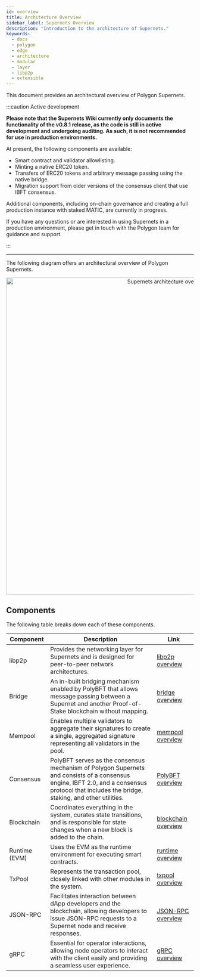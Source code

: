 ```yaml
---
id: overview
title: Architecture Overview
sidebar_label: Supernets Overview
description: "Introduction to the architecture of Supernets."
keywords:
  - docs
  - polygon
  - edge
  - architecture
  - modular
  - layer
  - libp2p
  - extensible
---
```


This document provides an architectural overview of Polygon Supernets.

:::caution Active development

**Please note that the Supernets Wiki currently only documents the functionality of the v0.8.1 release, as the code is still in active development and undergoing auditing. As such, it is not recommended for use in production environments.**

At present, the following components are available:

- Smart contract and validator allowlisting.
- Minting a native ERC20 token.
- Transfers of ERC20 tokens and arbitrary message passing using the native bridge.
- Migration support from older versions of the consensus client that use IBFT consensus.

Additional components, including on-chain governance and creating a full production instance with staked MATIC, are currently in progress.

If you have any questions or are interested in using Supernets in a production environment, please get in touch with the Polygon team for guidance and support.

:::

---

The following diagram offers an architectural overview of Polygon Supernets.

<div align="center">
  <img src="/img/supernets/supernets-overview.excalidraw.png" alt="Supernets architecture overview" width="850" />
</div>

## Components

The following table breaks down each of these components.

| Component | Description | Link |
| --- | --- | --- |
| libp2p | Provides the networking layer for Supernets and is designed for peer-to-peer network architectures. | [libp2p overview](/docs/supernets/design/libp2p.md) |
| Bridge | An in-built bridging mechanism enabled by PolyBFT that allows message passing between a Supernet and another Proof-of-Stake blockchain without mapping. | [bridge overview](/docs/supernets/design/bridge/overview.md) |
| Mempool | Enables multiple validators to aggregate their signatures to create a single, aggregated signature representing all validators in the pool. | [mempool overview](/docs/supernets/design/mempool.md) |
| Consensus | PolyBFT serves as the consensus mechanism of Polygon Supernets and consists of a consensus engine, IBFT 2.0, and a consensus protocol that includes the bridge, staking, and other utilities. | [PolyBFT overview](/docs/category/polybft-consensus) |
| Blockchain | Coordinates everything in the system, curates state transitions, and is responsible for state changes when a new block is added to the chain. | [blockchain overview](/docs/supernets/design/blockchain.md) |
| Runtime (EVM) | Uses the EVM as the runtime environment for executing smart contracts. | [runtime overview](/docs/supernets/design/runtime/overview.md) |
| TxPool | Represents the transaction pool, closely linked with other modules in the system. | [txpool overview](/docs/supernets/design/txpool.md) |
| JSON-RPC | Facilitates interaction between dApp developers and the blockchain, allowing developers to issue JSON-RPC requests to a Supernet node and receive responses. | [JSON-RPC overview](/docs/supernets/design/jsonrpc.md) |
| gRPC | Essential for operator interactions, allowing node operators to interact with the client easily and providing a seamless user experience. | [gRPC overview](/docs/supernets/design/grpc.md) |
